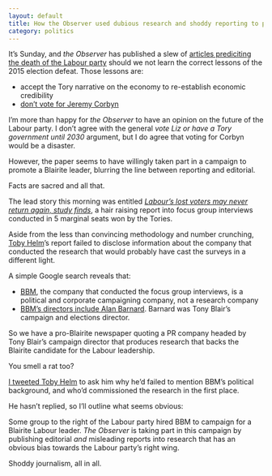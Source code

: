 ```yaml
---
layout: default
title: How the Observer used dubious research and shoddy reporting to promote a Blairite Labour leader
category: politics
---
```


It’s Sunday, and <cite>the Observer</cite> has published a slew of [articles prediciting the death of the Labour party](http://www.theguardian.com/commentisfree/2015/jul/19/corbyn-communist-labour-leader) should we not learn the correct lessons of the 2015 election defeat. Those lessons are:

- accept the Tory narrative on the economy to re-establish economic credibility
- [don’t vote for Jeremy Corbyn](http://www.theguardian.com/politics/commentisfree/2015/jul/18/jeremy-corbyn-labour-leadership-election)

I’m more than happy for <cite>the Observer</cite> to have an opinion on the future of the Labour party. I don’t agree with the general _vote Liz or have a Tory government until 2030_ argument, but I do agree that voting for Corbyn would be a disaster.

However, the paper seems to have willingly taken part in a campaign to promote a Blairite leader, blurring the line between reporting and editorial.

Facts are sacred and all that.

The lead story this morning was entitled <cite>[Labour’s lost voters may never return again, study finds](http://www.theguardian.com/politics/2015/jul/18/labour-party-voters-desertion-election)</cite>, a hair raising report into focus group interviews conducted in 5 marginal seats won by the Tories.

Aside from the less than convincing methodology and number crunching, [Toby Helm](http://www.theguardian.com/profile/tobyhelm)’s report failed to disclose information about the company that conducted the research that would probably have cast the surveys in a different light.

A simple Google search reveals that:

- [BBM](http://www.campaignit.com/), the company that conducted the focus group interviews, is a political and corporate campaigning company, not a research company
- [BBM’s directors include Alan Barnard](http://www.campaignit.com/bbm-people/). Barnard was Tony Blair’s campaign and elections director.

So we have a pro-Blairite newspaper quoting a PR company headed by Tony Blair’s campaign director that produces research that backs the Blairite candidate for the Labour leadership.

You smell a rat too?

[I tweeted Toby Helm](https://twitter.com/leonpaternoster/status/622700191066554368) to ask him why he’d failed to mention BBM’s political background, and who’d commissioned the research in the first place.

He hasn’t replied, so I’ll outline what seems obvious:

Some group to the right of the Labour party hired BBM to campaign for a Blairite Labour leader. <cite>The Observer</cite> is taking part in this campaign by publishing editorial _and_ misleading reports into research that has an obvious bias towards the Labour party’s right wing.

Shoddy journalism, all in all.
